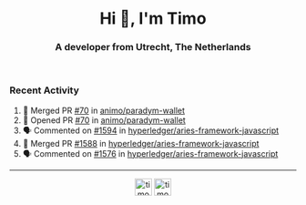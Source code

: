 <h1 align="center">Hi 👋, I'm Timo</h1>
<h3 align="center">A developer from Utrecht, The Netherlands</h3>
<br/>
<!-- https://github.com/rahuldkjain/github-profile-readme-generator --!>

<!--  <p align="left"><img src="https://github-readme-stats.vercel.app/api?username=timoglastra&show_icons=true&count_private=true&" alt="timoglastra" /></p> --!>

<!--
Github language stats
<p align="left"><img src="https://github-readme-stats.vercel.app/api/top-langs/?username=timoglastra&layout=compact" alt="timoglastra" /><p>
-->

<!-- Codestats language stats -->
<!-- <p align="left"><img src="https://codestats-readme.vercel.app/api/top-langs/?username=timoglastra&layout=compact&language_count=12" alt="timoglastra" /><p>    --!>
  
<h3>Recent Activity</h3>

<!--START_SECTION:activity-->
1. 🎉 Merged PR [#70](https://github.com/animo/paradym-wallet/pull/70) in [animo/paradym-wallet](https://github.com/animo/paradym-wallet)
2. 💪 Opened PR [#70](https://github.com/animo/paradym-wallet/pull/70) in [animo/paradym-wallet](https://github.com/animo/paradym-wallet)
3. 🗣 Commented on [#1594](https://github.com/hyperledger/aries-framework-javascript/issues/1594#issuecomment-1740629545) in [hyperledger/aries-framework-javascript](https://github.com/hyperledger/aries-framework-javascript)
4. 🎉 Merged PR [#1588](https://github.com/hyperledger/aries-framework-javascript/pull/1588) in [hyperledger/aries-framework-javascript](https://github.com/hyperledger/aries-framework-javascript)
5. 🗣 Commented on [#1576](https://github.com/hyperledger/aries-framework-javascript/pull/1576#issuecomment-1740625734) in [hyperledger/aries-framework-javascript](https://github.com/hyperledger/aries-framework-javascript)
<!--END_SECTION:activity-->

---

<p align="center">
<a href="https://twitter.com/timoglastra" target="blank"><img align="center" src="https://cdn.jsdelivr.net/npm/simple-icons@3.0.1/icons/twitter.svg" alt="timoglastra" height="30" width="30" /></a>
<a href="https://linkedin.com/in/timoglastra" target="blank"><img align="center" src="https://cdn.jsdelivr.net/npm/simple-icons@3.0.1/icons/linkedin.svg" alt="timoglastra" height="30" width="30" /></a>
</p>




